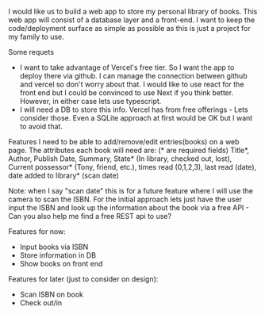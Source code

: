 I would like us to build a web app to store my personal library of books. This web app will consist of a database layer and a front-end. I want to keep the code/deployment surface as simple as possible as this is just a project for my family to use. 

Some requets
- I want to take advantage of Vercel's free tier. So I want the app to deploy there via github. I can manage the connection between github and vercel so don't worry about that. I would like to use react for the front end but I could be convinced to use Next if you think better. However, in either case lets use typescript. 
- I will need a DB to store this info. Vercel has from free offerings - Lets consider those. Even a SQLite approach at first would be OK but I want to avoid that.

Features
I need to be able to add/remove/edit entries(books) on a web page. 
The attributes each book will need are: (* are required fields) 
Title*, 
Author, 
Publish Date, 
Summary, 
State* (In library, checked out, lost), 
Current possessor* (Tony, friend, etc.), 
times read (0,1,2,3), 
last read (date), 
date added to library* (scan date)

Note: when I say "scan date" this is for a future feature where I will use the camera to scan the ISBN. For the initial approach lets just have the user input the ISBN and look up the information about the book via a free API - Can you also help me find a free REST api to use?

Features for now:
- Input books via ISBN
- Store information in DB
- Show books on front end 

Features for later (just to consider on design):
- Scan ISBN on book
- Check out/in 